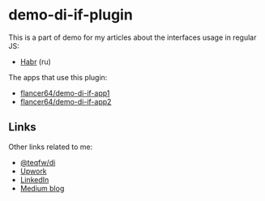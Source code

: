 # demo-di-if-plugin

This is a part of demo for my articles about the interfaces usage in regular JS:

* [Habr](https://habr.com/ru/articles/834002/) (ru)

The apps that use this plugin:

* [flancer64/demo-di-if-app1](https://github.com/flancer64/demo-di-if-app1)
* [flancer64/demo-di-if-app2](https://github.com/flancer64/demo-di-if-app2)

## Links

Other links related to me:

* [@teqfw/di](https://www.npmjs.com/package/@teqfw/di)
* [Upwork](https://www.upwork.com/freelancers/~0181de0a64c6981497)
* [LinkedIn](https://www.linkedin.com/in/alex-gusev-011ba928/)
* [Medium blog](https://flancer32.com/)
